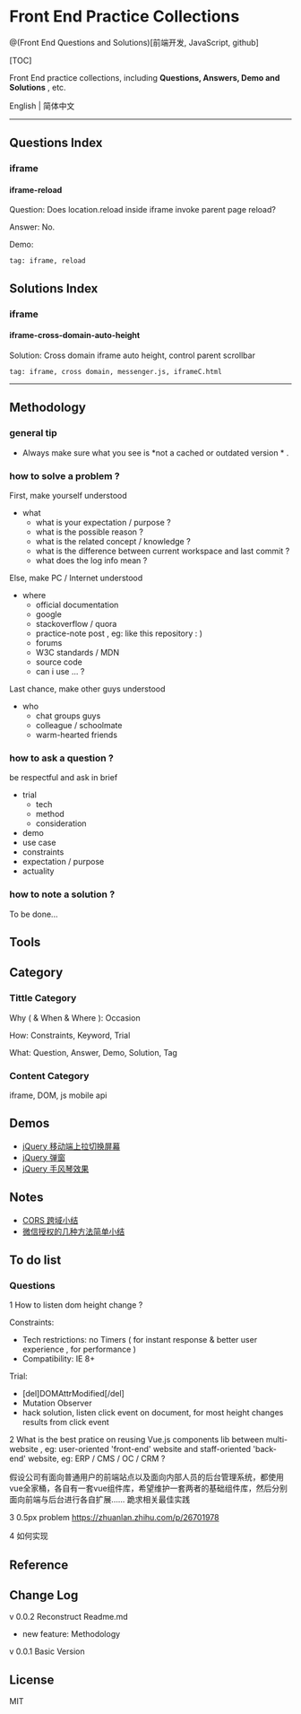 # Front End Practice Collections 

@(Front End Questions and Solutions)[前端开发, JavaScript, github]

[TOC]

Front End practice collections, including **Questions,  Answers, Demo and Solutions** , etc.

English | 简体中文

----------

## Questions Index

### iframe

#### iframe-reload 

Question:  Does location.reload inside iframe invoke parent page reload?

Answer:  No. 

Demo: 

`tag: iframe, reload`


## Solutions Index

### iframe 

#### iframe-cross-domain-auto-height

Solution: Cross domain iframe auto height, control parent scrollbar

`tag: iframe, cross domain, messenger.js, iframeC.html`

------



## Methodology

### general tip

- Always make sure what you see is *not a cached or outdated version * .

### how to solve a  problem ?

First, make yourself understood

- what 
  - what is your expectation / purpose ? 
  - what is the possible reason ?
  - what is the related concept / knowledge  ? 
  - what is the difference between current workspace and last commit ?
  - what does the log info mean ? 

Else, make PC / Internet understood

- where
  - official documentation 
  - google 
  - stackoverflow / quora
  - practice-note post , eg: like this repository : ) 
  - forums
  - W3C standards / MDN
  - source code
  - can i use ... ?


Last chance, make other guys understood

- who
  - chat groups guys
  - colleague / schoolmate
  - warm-hearted friends

### how to ask a question ?

be respectful and ask in brief 

- trial 
  - tech
  - method
  - consideration
- demo
- use case 
- constraints
- expectation / purpose
- actuality

### how to note a solution ?

To be done...

## Tools



## Category 

### Tittle Category

Why ( & When & Where ): Occasion

How: Constraints, Keyword, Trial

What: Question, Answer, Demo, Solution, Tag 

### Content Category

iframe, DOM, js mobile api

## Demos

- [jQuery 移动端上拉切换屏幕](https://github.com/xunge0613/front-end-practice-collections/blob/master/widgets/jquery/detail-nav/index.html)
- [jQuery 弹窗](https://github.com/xunge0613/front-end-practice-collections/blob/master/widgets/jquery/jshop-common/popup.html)
- [jQuery 手风琴效果](https://github.com/xunge0613/front-end-practice-collections/blob/master/widgets/jquery/jshop-common/accordion.html)

## Notes

- [CORS 跨域小结](https://github.com/xunge0613/front-end-practice-collections/tree/master/fundamental/node/cross-origin)
- [微信授权的几种方法简单小结](https://github.com/xunge0613/front-end-practice-collections/blob/master/fundamental/miniapp/auth.md)

## To do list

### Questions

1 How to listen dom height change ?

Constraints: 

- Tech restrictions: no Timers ( for instant response & better user experience , for performance )
- Compatibility: IE 8+

Trial: 

- [del]DOMAttrModified[/del]
- Mutation Observer
- hack solution, listen click event on document, for most height changes results from click event

2 What is the best pratice on reusing Vue.js components lib between multi-website , eg: user-oriented 'front-end' website and  staff-oriented 'back-end' website, eg: ERP / CMS / OC / CRM ? 

假设公司有面向普通用户的前端站点以及面向内部人员的后台管理系统，都使用vue全家桶，各自有一套vue组件库，希望维护一套两者的基础组件库，然后分别面向前端与后台进行各自扩展…… 跪求相关最佳实践 

3 0.5px problem 
https://zhuanlan.zhihu.com/p/26701978

4 如何实现


## Reference



## Change Log

v 0.0.2 Reconstruct Readme.md

- new feature: Methodology

v 0.0.1 Basic Version

## License

MIT
